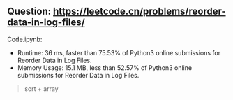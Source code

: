 ## Question: https://leetcode.cn/problems/reorder-data-in-log-files/

Code.ipynb:
* Runtime: 36 ms, faster than 75.53% of Python3 online submissions for Reorder Data in Log Files.
* Memory Usage: 15.1 MB, less than 52.57% of Python3 online submissions for Reorder Data in Log Files.
> sort + array
